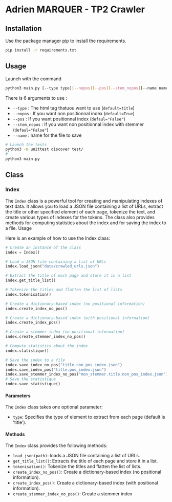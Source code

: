 # Adrien MARQUER - TP2 Crawler


## Installation

Use the package manager [pip](https://pip.pypa.io/en/stable/) to install the requirements.

```bash
pip install -r requirements.txt
```

## Usage

Launch with the command 
```bash
python3 main.py [--type type][--nopos][--pos][--stem_nopos][--name name]
```

There is 6 arguments to use :

- `--type` : The html tag thatuou want to use (`default=title`)
- `--nopos` : If you want non positionnal index (`default=True`)
- `--pos` : If you want positionnal index (`defaul="False"`)
- `--stem_nopos` : If you want non positionnal index with stemmer (`defaul="False"`)
- `--name` : name for the file to save




```bash
# Launch the tests 
python3 -m unittest discover test/
#
python3 main.py

```


## Class

### Index

The `Index` class is a powerful tool for creating and manipulating indexes of text data. It allows you to load a JSON file containing a list of URLs, extract the title or other specified element of each page, tokenize the text, and create various types of indexes for the tokens. The class also provides methods for computing statistics about the index and for saving the index to a file.
Usage

Here is an example of how to use the Index class:
```Python
# Create an instance of the class
index = Index()

# Load a JSON file containing a list of URLs
index.load_json("data/crawled_urls.json")

# Extract the title of each page and store it in a list
index.get_title_list()

# Tokenize the titles and flatten the list of lists
index.tokenisation()

# Create a dictionary-based index (no positional information)
index.create_index_no_pos()

# Create a dictionary-based index (with positional information)
index.create_index_pos()

# Create a stemmer index (no positional information)
index.create_stemmer_index_no_pos()

# Compute statistics about the index
index.statistique()

# Save the index to a file
index.save_index_no_pos("title.non_pos_index.json")
index.save_index_pos("title.pos_index.json")
index.save_stemmer_index_no_pos("mon_stemmer.title.non_pos_index.json")
# Save the statistique
index.save_statistique()
```

#### Parameters

The `Index` class takes one optional parameter:

+ `type`: Specifies the type of element to extract from each page (default is 'title').

#### Methods

The `Index` class provides the following methods:

+ `load_json(path)`: loads a JSON file containing a list of URLs.
+ `get_title_list()`: Extracts the title of each page and store it in a list.
+ `tokenisation()`: Tokenize the titles and flatten the list of lists.
+ `create_index_no_pos()`: Create a dictionary-based index (no positional information).
+ `create_index_pos()`: Create a dictionary-based index (with positional information).
+ `create_stemmer_index_no_pos()`: Create a stemmer index